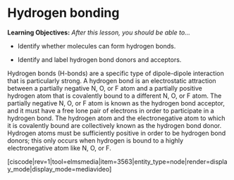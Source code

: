 <div style="float:right;margin:auto"><ebook-button title="Hydrogen Bonding" link="https://genchem.science.psu.edu/11-5-hydrogen-bonding"></ebook-button></div>

# Hydrogen bonding

**Learning Objectives:** _After this lesson, you should be able to..._

* Identify whether molecules can form hydrogen bonds.

* Identify and label hydrogen bond donors and acceptors. 

Hydrogen bonds (H-bonds) are a specific type of dipole-dipole interaction that is particularly strong. A hydrogen bond is an electrostatic attraction between a partially negative N, O, or F atom and a partially positive hydrogen atom that is covalently bound to a different N, O, or F atom. The partially negative N, O, or F atom is known as the hydrogen bond acceptor, and it must have a free lone pair of electrons in order to participate in a hydrogen bond. The hydrogen atom and the electronegative atom to which it is covalently bound are collectively known as the hydrogen bond donor. Hydrogen atoms must be sufficiently positive in order to be hydrogen bond donors; this only occurs when hydrogen is bound to a highly electronegative atom like N, O, or F.  

[ciscode|rev=1|tool=elmsmedia|item=3563|entity_type=node|render=display_mode|display_mode=mediavideo]


